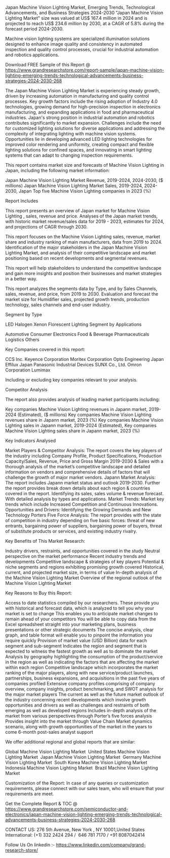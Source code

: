 Japan Machine Vision Lighting Market, Emerging Trends, Technological Advancements, and Business Strategies 2024-2030
"Japan Machine Vision Lighting Market" size was valued at US$ 167.4 million in 2024 and is projected to reach US$ 234.6 million by 2030, at a CAGR of 5.8% during the forecast period 2024-2030.

Machine vision lighting systems are specialized illumination solutions designed to enhance image quality and consistency in automated inspection and quality control processes, crucial for industrial automation and robotics applications.

Download FREE Sample of this Report @ https://www.grandresearchstore.com/report-sample/japan-machine-vision-lighting-emerging-trends-technological-advancements-business-strategies-2024-2030-268

The Japan Machine Vision Lighting Market is experiencing steady growth, driven by increasing automation in manufacturing and quality control processes. Key growth factors include the rising adoption of Industry 4.0 technologies, growing demand for high-precision inspection in electronics manufacturing, and expanding applications in food and pharmaceutical industries. Japan's strong position in industrial automation and robotics contributes significantly to market expansion. Challenges include the need for customized lighting solutions for diverse applications and addressing the complexity of integrating lighting with machine vision systems. Opportunities lie in developing advanced LED lighting technologies for improved color rendering and uniformity, creating compact and flexible lighting solutions for confined spaces, and innovating in smart lighting systems that can adapt to changing inspection requirements.

This report contains market size and forecasts of Machine Vision Lighting in Japan, including the following market information:

Japan Machine Vision Lighting Market Revenue, 2019-2024, 2024-2030, ($ millions)
Japan Machine Vision Lighting Market Sales, 2019-2024, 2024-2030,
Japan Top five Machine Vision Lighting companies in 2023 (%)

Report Includes

This report presents an overview of Japan market for Machine Vision Lighting , sales, revenue and price. Analyses of the Japan market trends, with historic market revenue/sales data for 2019 - 2023, estimates for 2024, and projections of CAGR through 2030.

This report focuses on the Machine Vision Lighting sales, revenue, market share and industry ranking of main manufacturers, data from 2019 to 2024. Identification of the major stakeholders in the Japan Machine Vision Lighting Market, and analysis of their competitive landscape and market positioning based on recent developments and segmental revenues.

This report will help stakeholders to understand the competitive landscape and gain more insights and position their businesses and market strategies in a better way.

This report analyzes the segments data by Type, and by Sales Channels, sales, revenue, and price, from 2019 to 2030. Evaluation and forecast the market size for Humidifier sales, projected growth trends, production technology, sales channels and end-user industry.

Segment by Type

LED
Halogen
Xenon
Florescent Lighting
Segment by Applications

Automotive
Consumer Electronics
Food & Beverage
Pharmaceuticals
Logistics
Others

Key Companies covered in this report:

CCS Inc.
Keyence Corporation
Moritex Corporation
Opto Engineering Japan
Effilux Japan
Panasonic Industrial Devices SUNX Co., Ltd.
Omron Corporation
Lumimax

Including or excluding key companies relevant to your analysis.

Competitor Analysis

The report also provides analysis of leading market participants including:

Key companies Machine Vision Lighting revenues in Japann market, 2019-2024 (Estimated), ($ millions)
Key companies Machine Vision Lighting revenues share in Japann market, 2023 (%)
Key companies Machine Vision Lighting sales in Japann market, 2019-2024 (Estimated),
Key companies Machine Vision Lighting sales share in Japann market, 2023 (%)

Key Indicators Analysed

Market Players & Competitor Analysis: The report covers the key players of the industry including Company Profile, Product Specifications, Production Capacity/Sales, Revenue, Price and Gross Margin 2019-2030 & Sales with a thorough analysis of the market’s competitive landscape and detailed information on vendors and comprehensive details of factors that will challenge the growth of major market vendors.
Japann Market Analysis: The report includes Japann market status and outlook 2019-2030. Further the report provides break down details about each region & countries covered in the report. Identifying its sales, sales volume & revenue forecast. With detailed analysis by types and applications.
Market Trends: Market key trends which include Increased Competition and Continuous Innovations.
Opportunities and Drivers: Identifying the Growing Demands and New Technology
Porters Five Force Analysis: The report provides with the state of competition in industry depending on five basic forces: threat of new entrants, bargaining power of suppliers, bargaining power of buyers, threat of substitute products or services, and existing industry rivalry.

Key Benefits of This Market Research:

Industry drivers, restraints, and opportunities covered in the study
Neutral perspective on the market performance
Recent industry trends and developments
Competitive landscape & strategies of key players
Potential & niche segments and regions exhibiting promising growth covered
Historical, current, and projected market size, in terms of value
In-depth analysis of the Machine Vision Lighting Market
Overview of the regional outlook of the Machine Vision Lighting Market

Key Reasons to Buy this Report:

Access to date statistics compiled by our researchers. These provide you with historical and forecast data, which is analyzed to tell you why your market is set to change
This enables you to anticipate market changes to remain ahead of your competitors
You will be able to copy data from the Excel spreadsheet straight into your marketing plans, business presentations or other strategic documents
The concise analysis, clear graph, and table format will enable you to pinpoint the information you require quickly
Provision of market value (USD Billion) data for each segment and sub-segment
Indicates the region and segment that is expected to witness the fastest growth as well as to dominate the market
Analysis by geography highlighting the consumption of the product/service in the region as well as indicating the factors that are affecting the market within each region
Competitive landscape which incorporates the market ranking of the major players, along with new service/product launches, partnerships, business expansions, and acquisitions in the past five years of companies profiled
Extensive company profiles comprising of company overview, company insights, product benchmarking, and SWOT analysis for the major market players
The current as well as the future market outlook of the industry concerning recent developments which involve growth opportunities and drivers as well as challenges and restraints of both emerging as well as developed regions
Includes in-depth analysis of the market from various perspectives through Porter’s five forces analysis
Provides insight into the market through Value Chain
Market dynamics scenario, along with growth opportunities of the market in the years to come
6-month post-sales analyst support

We offer additional regional and global reports that are similar:

Global Machine Vision Lighting Market 
United States Machine Vision Lighting Market 
Japan Machine Vision Lighting Market 
Germany Machine Vision Lighting Market 
South Korea Machine Vision Lighting Market 
Indonesia Machine Vision Lighting Market 
Brazil Machine Vision Lighting Market

Customization of the Report: In case of any queries or customization requirements, please connect with our sales team, who will ensure that your requirements are meet.

Get the Complete Report & TOC @ https://www.grandresearchstore.com/semiconductor-and-electronics/japan-machine-vision-lighting-emerging-trends-technological-advancements-business-strategies-2024-2030-268

CONTACT US:
276 5th Avenue, New York , NY 10001,United States
International: (+1) 332 2424 294 /  646 781 7170 / +91 8087042414

Follow Us On linkedin :- https://www.linkedin.com/company/grand-research-store/
